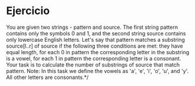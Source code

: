 # Ejercicio

You are given two strings - pattern and source. The first string pattern contains only the symbols 0 and 1, and the second string source contains only lowercase English letters.
Let's say that pattern matches a substring source[l..r] of source if the following three conditions are met:
they have equal length,
for each 0 in pattern the corresponding letter in the substring is a vowel,
for each 1 in pattern the corresponding letter is a consonant.
Your task is to calculate the number of substrings of source that match pattern.
Note: In this task we define the vowels as 'a', 'e', 'i', 'o', 'u', and 'y'. All other letters are consonants.*/
